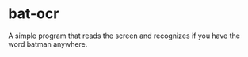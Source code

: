 # bat-ocr
A simple program that reads the screen and recognizes if you have the word batman anywhere.
